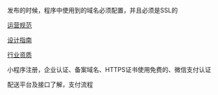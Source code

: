 发布的时候，程序中使用到的域名必须配置，并且必须是SSL的

[运营规范](https://mp.weixin.qq.com/debug/wxadoc/product/index.html)

[设计指南](https://mp.weixin.qq.com/debug/wxadoc/design/index.html)

[行业资质](https://mp.weixin.qq.com/debug/wxadoc/product/material.html)

小程序注册，企业认证、备案域名、HTTPS证书使用免费的、微信支付认证

配送平台及接口了解，支付流程

